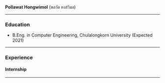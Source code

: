 **Pollawat Hongwimol** (พลวัต หงส์วิมล)

---

### Education

* B.Eng. in Computer Engineering, Chulalongkorn University (Expected 2021)

---

### Experience

#### Internship

---
	